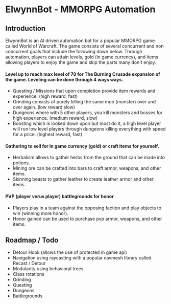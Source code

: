 # ElwynnBot - MMORPG Automation

## Introduction
ElwynnBot is an AI driven automation bot for a popular MMORPG game called World of Warcraft. The game consists of several concurrent and non concurrent goals that include the following down below.
Through automation, players can attain levels, gold (in game currency), and items allowing players to enjoy the game and skip the parts many don't enjoy.
#### Level up to reach max level of 70 for The Burning Crusade expansion of the game. Leveling can be done through 4 ways ways.
- Questing / Missions that upon completion provide item rewards and experience. (high reward, fast)
- Grinding consists of purely killing the same mob (monster) over and over again. (low reward slow)
- Dungeons where with 5 other players, you kill monsters and bosses for high experience. (medium reward, slow)
- Boosting which is looked down upon but most do it, a high level player will run low level players through dungeons killing everything with speed for a price. (highest reward, fast)

#### Gathering to sell for in game currency (gold) or craft items for yourself.
- Herbalism allows to gather herbs from the ground that can be made into potions.
- Mining ore can be crafted into bars to craft armor, weapons, and other items.
- Skinning beasts to gather leather to create leather armor and other items.
#### PVP (player verus player) battlegrounds for honor
- Players play in a team against the opposing faction and play objects to win (winning more honor).
- Honor gained can be used to purchase pvp armor, weapons, and other items.


## Roadmap / Todo

- Detour Hook (allows the use of protected in game api)
- Navigation using raycasting with a popular navmesh library called Recast / Detour
- Modularity using behavioral trees
- Class rotations
- Grinding
- Questing
- Dungeons
- Battlegrounds
